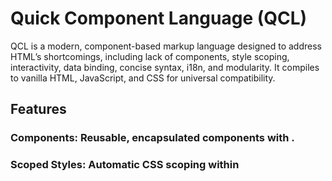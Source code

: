 # Quick Component Language (QCL)
QCL is a modern, component-based markup language designed to address HTML’s shortcomings, including lack of components, style scoping, interactivity, data binding, concise syntax, i18n, and modularity. It compiles to vanilla HTML, JavaScript, and CSS for universal compatibility.

## Features

### Components: Reusable, encapsulated components with <component>.
### Scoped Styles: Automatic CSS scoping within <style> blocks.
### Interactivity: Built-in <script> for dynamic behavior.
### Data Binding: Two-way and one-way binding with bind: and props.
### Concise Syntax: Simplified tags like <each> for loops.
### i18n: Native translation with lang and t() function.
### Modularity: Import components with <import>.

## Setup

Clone the repository:git clone https://github.com/nyigoro/quick-component-language.git
cd quick-component-language


Install dependencies:npm install


Compile a QCL file:npx qcl compile examples/app.qcl --output dist



## Example
<component name="Counter" bind:count="state.count">
  <markup>
    <div>
      Count: {count}
      <button onclick={increment}>Add</button>
    </div>
  </markup>
  <script>
    state = { count: 0 };
    function increment() {
      state.count += 1;
    }
  </script>
</component>
<Counter />

## Contributing

Report issues or suggest features on GitHub Issues.
See CONTRIBUTING.md for guidelines.
